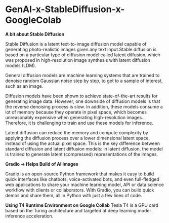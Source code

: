 # GenAI-x-StableDiffusion-x-GoogleColab

**A bit about Stable Diffusion**

Stable Diffusion is a latent text-to-image diffusion model capable of generating photo-realistic images given any text input.Stable diffusion is based on a particular type of diffusion model called latent diffusion, which was proposed in high-resolution image synthesis with latent diffusion models (LDM).

General diffusion models are machine learning systems that are trained to denoise random Gaussian noise step by step, to get to a sample of interest, such as an image.

Diffusion models have been shown to achieve state-of-the-art results for generating image data. However, one downside of diffusion models is that the reverse denoising process is slow. In addition, these models consume a lot of memory because they operate in pixel space, which becomes unreasonably expensive when generating high-resolution images. Therefore, it is challenging to train and use these models for inference.

Latent diffusion can reduce the memory and compute complexity by applying the diffusion process over a lower dimensional latent space, instead of using the actual pixel space. This is the key difference between standard diffusion and latent diffusion models: in latent diffusion, the model is trained to generate latent (compressed) representations of the images.

**Gradio -> Helps Build of AI Images**

Gradio is an open-source Python framework that makes it easy to build quick interfaces like chatbots, voice-activated bots, and even full-fledged web applications to share your machine learning model, API or data science workflow with clients or collaborators. With Gradio, you can build quick demos and share them, all in Python with just a few lines of code. 

**Using T4 Runtime Environment on Google Collab**
Tesla T4 is a GPU card based on the Turing architecture and targeted at deep learning model inference acceleration.
